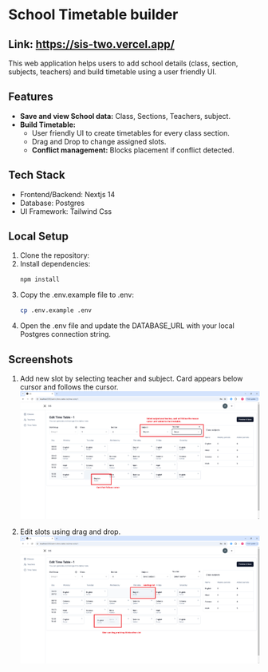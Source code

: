 # School Timetable builder

## Link: https://sis-two.vercel.app/

This web application helps users to add school details (class, section, subjects, teachers) and build timetable using a user friendly UI.

## Features
- <b>Save and view School data:</b> Class, Sections, Teachers, subject.
- <b>Build Timetable:</b> 
    - User friendly UI to create timetables for every class section.
    - Drag and Drop to change assigned slots.
    - <b>Conflict management:</b> Blocks placement if conflict detected.

## Tech Stack
- Frontend/Backend: Nextjs 14
- Database: Postgres
- UI Framework: Tailwind Css

## Local Setup
1. Clone the repository:
2. Install dependencies:
   ```bash
   npm install
   ```
3. Copy the .env.example file to .env:
   ```bash
   cp .env.example .env
   ```
4. Open the .env file and update the DATABASE_URL with your local Postgres connection string.

## Screenshots
1. Add new slot by selecting teacher and subject. Card appears below cursor and follows the cursor.
![Add new slot](/docs/screenshots/add-new-slot.png)

2. Edit slots using drag and drop.
![Edit slot](/docs/screenshots/drag-and-drop-update.png)